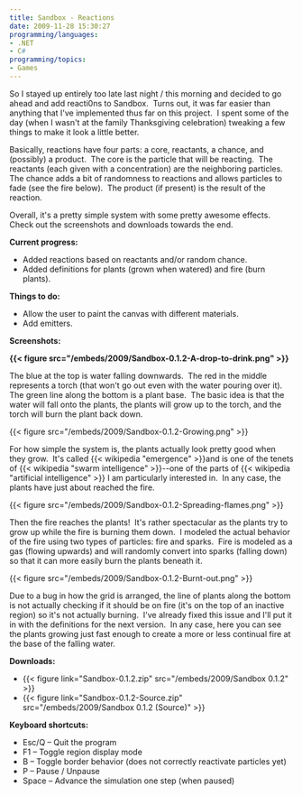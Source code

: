 ```yaml
---
title: Sandbox - Reactions
date: 2009-11-28 15:30:27
programming/languages:
- .NET
- C#
programming/topics:
- Games
---
```

So I stayed up entirely too late last night / this morning and decided to go ahead and add reacti0ns to Sandbox.  Turns out, it was far easier than anything that I've implemented thus far on this project.  I spent some of the day (when I wasn't at the family Thanksgiving celebration) tweaking a few things to make it look a little better.

Basically, reactions have four parts: a core, reactants, a chance, and (possibly) a product.  The core is the particle that will be reacting.  The reactants (each given with a concentration) are the neighboring particles.  The chance adds a bit of randomness to reactions and allows particles to fade (see the fire below).  The product (if present) is the result of the reaction.

<!--more-->

Overall, it's a pretty simple system with some pretty awesome effects.  Check out the screenshots and downloads towards the end.

**Current progress:**

* Added reactions based on reactants and/or random chance.
* Added definitions for plants (grown when watered) and fire (burn plants).

**Things to do:**

* Allow the user to paint the canvas with different materials.
* Add emitters.

**Screenshots:**

**{{< figure src="/embeds/2009/Sandbox-0.1.2-A-drop-to-drink.png" >}}**

The blue at the top is water falling downwards.  The red in the middle represents a torch (that won't go out even with the water pouring over it).  The green line along the bottom is a plant base.  The basic idea is that the water will fall onto the plants, the plants will grow up to the torch, and the torch will burn the plant back down.

{{< figure src="/embeds/2009/Sandbox-0.1.2-Growing.png" >}}

For how simple the system is, the plants actually look pretty good when they grow.  It's called {{< wikipedia "emergence" >}}and is one of the tenets of {{< wikipedia "swarm intelligence" >}}--one of the parts of {{< wikipedia "artificial intelligence" >}} I am particularly interested in.  In any case, the plants have just about reached the fire.

{{< figure src="/embeds/2009/Sandbox-0.1.2-Spreading-flames.png" >}}

Then the fire reaches the plants!  It's rather spectacular as the plants try to grow up while the fire is burning them down.  I modeled the actual behavior of the fire using two types of particles: fire and sparks.  Fire is modeled as a gas (flowing upwards) and will randomly convert into sparks (falling down) so that it can more easily burn the plants beneath it.

{{< figure src="/embeds/2009/Sandbox-0.1.2-Burnt-out.png" >}}

Due to a bug in how the grid is arranged, the line of plants along the bottom is not actually checking if it should be on fire (it's on the top of an inactive region) so it's not actually burning.  I've already fixed this issue and I'll put it in with the definitions for the next version.  In any case, here you can see the plants growing just fast enough to create a more or less continual fire at the base of the falling water.

**Downloads:**

* {{< figure link="Sandbox-0.1.2.zip" src="/embeds/2009/Sandbox 0.1.2" >}}
* {{< figure link="Sandbox-0.1.2-Source.zip" src="/embeds/2009/Sandbox 0.1.2 (Source)" >}}

**Keyboard shortcuts:**

* Esc/Q – Quit the program
* F1 – Toggle region display mode
* B – Toggle border behavior (does not correctly reactivate particles yet)
* P – Pause / Unpause
* Space – Advance the simulation one step (when paused)
